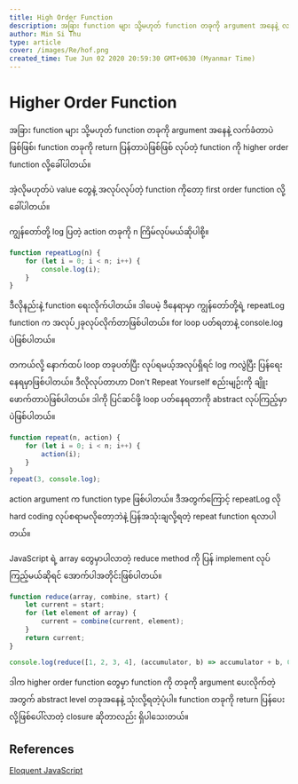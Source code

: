 ```yaml
---
title: High Order Function
description: အခြား function များ သို့မဟုတ် function တခုကို argument အနေနဲ့ လက်ခံတာပဲဖြစ်ဖြစ်၊ function တခုကို return ပြန်တာပဲဖြစ်ဖြစ် လုပ်တဲ့ function ကို higher order function လို့ခေါ်ပါတယ်။
author: Min Si Thu
type: article
cover: /images/Re/hof.png
created_time: Tue Jun 02 2020 20:59:30 GMT+0630 (Myanmar Time)
---
```


# Higher Order Function

အခြား function များ သို့မဟုတ် function တခုကို argument အနေနဲ့ လက်ခံတာပဲဖြစ်ဖြစ်၊ function တခုကို return ပြန်တာပဲဖြစ်ဖြစ် လုပ်တဲ့ function ကို higher order function လို့ခေါ်ပါတယ်။

အဲ့လိုမဟုတ်ပဲ value တွေနဲ့ အလုပ်လုပ်တဲ့ function ကိုတော့ first order function လို့ခေါ်ပါတယ်။ 

ကျွန်တော်တို့ log ပြတဲ့ action တခုကို n ကြိမ်လုပ်မယ်ဆိုပါစို့။ 
```js
function repeatLog(n) { 
    for (let i = 0; i < n; i++) { 
        console.log(i); 
    } 
}
```

ဒီလိုနည်းနဲ့ function ရေးလိုက်ပါတယ်။ ဒါပေမဲ့ ဒီနေရာမှာ ကျွန်တော်တို့ရဲ့ repeatLog function က အလုပ်၂ခုလုပ်လိုက်တာဖြစ်ပါတယ်။ for loop ပတ်ရတာနဲ့ console.log ပဲဖြစ်ပါတယ်။ 

တကယ်လို့ နောက်ထပ် loop တခုပတ်ပြီး လုပ်ရမယ့်အလုပ်ရှိရင် log ကလွဲပြီး ပြန်ရေးနေရမှာဖြစ်ပါတယ်။ ဒီလိုလုပ်တာဟာ Don't Repeat Yourself စည်းမျဉ်းကို ချိူးဖောက်တာပဲဖြစ်ပါတယ်။
ဒါကို ပြင်ဆင်ဖို့ loop ပတ်နေရတာကို abstract လုပ်ကြည့်မှာပဲဖြစ်ပါတယ်။
```js
function repeat(n, action) {
    for (let i = 0; i < n; i++) {
        action(i);
    }
}
repeat(3, console.log);
```
action argument က function type ဖြစ်ပါတယ်။ ဒီအတွက်ကြောင့် repeatLog လို hard coding လုပ်စရာမလိုတော့ဘဲနဲ့ ပြန်အသုံးချလို့ရတဲ့ repeat function ရလာပါတယ်။ 

JavaScript ရဲ့ array တွေမှာပါလာတဲ့ reduce method ကို ပြန် implement လုပ်ကြည့်မယ်ဆိုရင် အောက်ပါအတိုင်းဖြစ်ပါတယ်။
```js
function reduce(array, combine, start) { 
    let current = start; 
    for (let element of array) { 
        current = combine(current, element); 
    } 
    return current;
} 

console.log(reduce([1, 2, 3, 4], (accumulator, b) => accumulator + b, 0)); // → 10
```
ဒါက higher order function တွေမှာ function ကို တခုကို argument ပေးလိုက်တဲ့အတွက် abstract level တခုအနေနဲ့ သုံးလို့ရတဲ့ပုံပါ။
function တခုကို return ပြန်ပေးလို့ဖြစ်ပေါ်လာတဲ့ closure ဆိုတာလည်း ရှိပါသေးတယ်။

## References
[Eloquent JavaScript](https://eloquentjavascript.net/05_higher_order.html)